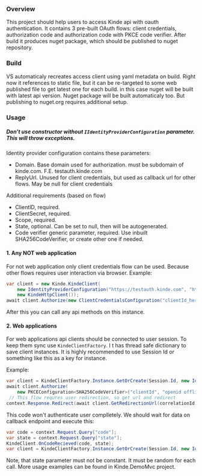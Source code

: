 ### Overview

This project should help users to access Kinde api with oauth authentication. It contains 3 pre-built OAuth flows: client credentials, authorization code and authorization code with PKCE code verifier. After build it produces nuget package, which should be published to nuget repository.

### Build

VS automaticaly recreates access client using yaml metadata on build. Right now it references to static file, but it can be re-targeted to some web published file to get latest one for each build. in this case nuget will be built with latest api version. Nuget package will be built automaticaly too. But publishing to nuget.org requires additional setup. 

### Usage

##### Don't use constructor without <code>IIdentityProviderConfiguration</code> parameter. This will throw exceptions.

Identity provider configuration contains these parameters:
- Domain. Base domain used for authorization. must be subdomain of kinde.com. F.E. testauth.kinde.com
- ReplyUrl. Unused for client credentials, but used as callback url for other flows. May be null for client credentials

Additional requirements (based on flow)
- ClientID, required.
- ClientSecret, required.
- Scope, required.
- State, optional. Can be set to null, then will be autogenerated.
- Code verifier generic parameter, required. Use inbuilt SHA256CodeVerifier, or create other one if needed. 

#### 1. Any NOT web application

For not web application only client credentials flow can be used. Because other flows requires user interaction via browser. 
Example: <br>
```csharp
var client = new Kinde.KindeClient(
    new IdentityProviderConfiguration("https://testauth.kinde.com", "https://test.domain.com/callback"), 
    new KindeHttpClient());
await client.Authorize(new ClientCredentialsConfiguration("clientId_here","openid offline any_other_scope", "client secret here"));
```

After this you can call any api methods on this instance.

#### 2. Web applications

For web applications api clients should be connected to user session. To keep them sync use <code>KindeClientFactory</code>. I t has thread safe dictionary to save client instances. It is highly recommended to use Session Id or something like this as a key for instance.

Example:<br>
```csharp
var client = KindeClientFactory.Instance.GetOrCreate(Session.Id, new IdentityProviderConfiguration(domain, callbackUrl));
await client.Authorize(
    new PKCEConfiguration<SHA256CodeVerifier>("clientId", "openid offline any_other_scope", "client secret here", null));
 // This flow requres user redirection, so get url and redirect
context.Response.Redirect(await client.GetRedirectionUrl(correlationId));
```

This code won't authenticate user complletely. We should wait for data on callback endpoint and execute this: <br>
```csharp
var code = context.Request.Query["code"];
var state = context.Request.Query["state"];
KindeClient.OnCodeRecieved(code, state);
var client = KindeClientFactory.Instance.GetOrCreate(Session.Id, new IdentityProviderConfiguration(domain, callbackUrl) //already authorized instance
```


Note, that state parameter must not be constant. It must be random for each call.
More usage examples can be found in Kinde.DemoMvc project.

